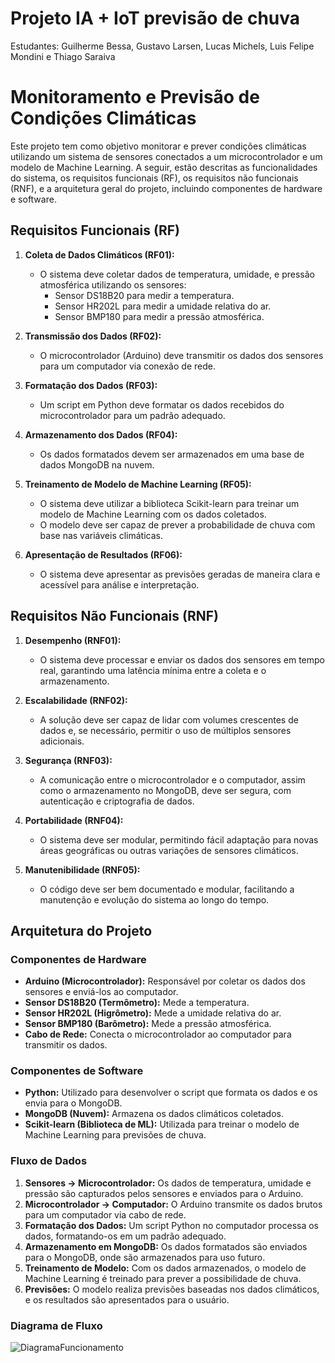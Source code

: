 # Projeto IA + IoT previsão de chuva

Estudantes: Guilherme Bessa, Gustavo Larsen, Lucas Michels, Luis Felipe Mondini e Thiago Saraiva

# Monitoramento e Previsão de Condições Climáticas

Este projeto tem como objetivo monitorar e prever condições climáticas utilizando um sistema de sensores conectados a um microcontrolador e um modelo de Machine Learning. A seguir, estão descritas as funcionalidades do sistema, os requisitos funcionais (RF), os requisitos não funcionais (RNF), e a arquitetura geral do projeto, incluindo componentes de hardware e software.

## Requisitos Funcionais (RF)

1. **Coleta de Dados Climáticos (RF01):**
   - O sistema deve coletar dados de temperatura, umidade, e pressão atmosférica utilizando os sensores:
     - Sensor DS18B20 para medir a temperatura.
     - Sensor HR202L para medir a umidade relativa do ar.
     - Sensor BMP180 para medir a pressão atmosférica.
   
2. **Transmissão dos Dados (RF02):**
   - O microcontrolador (Arduino) deve transmitir os dados dos sensores para um computador via conexão de rede.

3. **Formatação dos Dados (RF03):**
   - Um script em Python deve formatar os dados recebidos do microcontrolador para um padrão adequado.

4. **Armazenamento dos Dados (RF04):**
   - Os dados formatados devem ser armazenados em uma base de dados MongoDB na nuvem.

5. **Treinamento de Modelo de Machine Learning (RF05):**
   - O sistema deve utilizar a biblioteca Scikit-learn para treinar um modelo de Machine Learning com os dados coletados.
   - O modelo deve ser capaz de prever a probabilidade de chuva com base nas variáveis climáticas.

6. **Apresentação de Resultados (RF06):**
   - O sistema deve apresentar as previsões geradas de maneira clara e acessível para análise e interpretação.

## Requisitos Não Funcionais (RNF)

1. **Desempenho (RNF01):**
   - O sistema deve processar e enviar os dados dos sensores em tempo real, garantindo uma latência mínima entre a coleta e o armazenamento.

2. **Escalabilidade (RNF02):**
   - A solução deve ser capaz de lidar com volumes crescentes de dados e, se necessário, permitir o uso de múltiplos sensores adicionais.

3. **Segurança (RNF03):**
   - A comunicação entre o microcontrolador e o computador, assim como o armazenamento no MongoDB, deve ser segura, com autenticação e criptografia de dados.

4. **Portabilidade (RNF04):**
   - O sistema deve ser modular, permitindo fácil adaptação para novas áreas geográficas ou outras variações de sensores climáticos.

5. **Manutenibilidade (RNF05):**
   - O código deve ser bem documentado e modular, facilitando a manutenção e evolução do sistema ao longo do tempo.

## Arquitetura do Projeto

### Componentes de Hardware

- **Arduino (Microcontrolador):** Responsável por coletar os dados dos sensores e enviá-los ao computador.
- **Sensor DS18B20 (Termômetro):** Mede a temperatura.
- **Sensor HR202L (Higrômetro):** Mede a umidade relativa do ar.
- **Sensor BMP180 (Barômetro):** Mede a pressão atmosférica.
- **Cabo de Rede:** Conecta o microcontrolador ao computador para transmitir os dados.

### Componentes de Software

- **Python:** Utilizado para desenvolver o script que formata os dados e os envia para o MongoDB.
- **MongoDB (Nuvem):** Armazena os dados climáticos coletados.
- **Scikit-learn (Biblioteca de ML):** Utilizada para treinar o modelo de Machine Learning para previsões de chuva.

### Fluxo de Dados

1. **Sensores -> Microcontrolador:** Os dados de temperatura, umidade e pressão são capturados pelos sensores e enviados para o Arduino.
2. **Microcontrolador -> Computador:** O Arduino transmite os dados brutos para um computador via cabo de rede.
3. **Formatação dos Dados:** Um script Python no computador processa os dados, formatando-os em um padrão adequado.
4. **Armazenamento em MongoDB:** Os dados formatados são enviados para o MongoDB, onde são armazenados para uso futuro.
5. **Treinamento de Modelo:** Com os dados armazenados, o modelo de Machine Learning é treinado para prever a possibilidade de chuva.
6. **Previsões:** O modelo realiza previsões baseadas nos dados climáticos, e os resultados são apresentados para o usuário.

### Diagrama de Fluxo

![DiagramaFuncionamento](https://github.com/user-attachments/assets/87dcc0b6-c4e1-4f8a-bf2a-00b4dd171dac)
